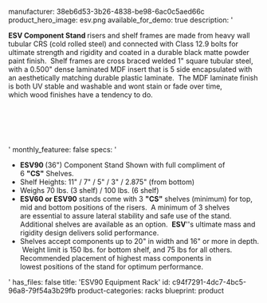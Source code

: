 manufacturer: 38eb6d53-3b26-4838-be98-6ac0c5aed66c
product_hero_image: esv.png
available_for_demo: true
description: '<p><strong>ESV&nbsp;Component Stand&nbsp;</strong>risers and shelf frames are made from heavy wall tubular CRS (cold rolled steel) and connected with&nbsp;Class 12.9 bolts for ultimate strength and rigidity and coated&nbsp;in a durable black matte powder paint finish. &nbsp;Shelf frames are cross braced welded 1" square tubular steel, with a 0.500" dense laminated MDF insert that is 5 side encapsulated with an&nbsp;aesthetically matching durable plastic laminate. &nbsp;The MDF laminate finish is both UV stable and washable and wont stain or fade over time, which&nbsp;wood finishes have&nbsp;a tendency to do.​<br></p><p><br></p><p><br><br></p>'
monthly_featuree: false
specs: '<ul><li><strong>ESV90&nbsp;</strong>(36") Component Stand Shown with full compliment of 6&nbsp;<strong>"CS"</strong>&nbsp;Shelves. &nbsp;<br></li><li>Shelf Heights: 11" / 7" / 5" / 3" / 2.875"&nbsp;(from bottom)<br></li><li>Weighs 70 lbs. (3 shelf) /&nbsp;100 lbs. (6 shelf)<br></li><li><strong>ESV60 or ESV90</strong>&nbsp;stands come&nbsp;with 3&nbsp;<strong>"CS"</strong>&nbsp;shelves (minimum) for&nbsp;top, mid and bottom positions of the risers.&nbsp; A minimum of 3 shelves are&nbsp;essential&nbsp;to assure lateral stability and safe use of the stand.&nbsp; Additional shelves are available as an option.&nbsp;&nbsp;<strong>ESV</strong>''s ultimate mass and rigidity design delivers solid performance.&nbsp;<br></li><li>Shelves&nbsp;accept&nbsp;components up to 20" in width and 16" or more&nbsp;in depth. &nbsp;Weight limit is 150 lbs. for bottom shelf, and 75&nbsp;lbs for all others.&nbsp; Recommended placement of&nbsp;highest&nbsp;mass components in lowest&nbsp;positions of the&nbsp;stand for optimum performance.<br></li></ul>'
has_files: false
title: 'ESV90 Equipment Rack'
id: c94f7291-4dc7-4bc5-96a8-79f54a3b29fb
product-categories: racks
blueprint: product
